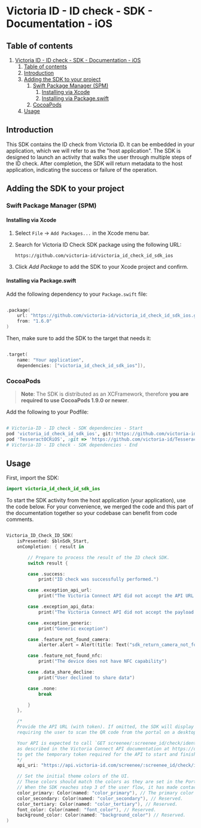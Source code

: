 # Victoria ID - ID check - SDK - Documentation - iOS

## Table of contents

1. [Victoria ID - ID check - SDK - Documentation - iOS](#victoria-id---id-check---sdk---documentation---ios)
   1. [Table of contents](#table-of-contents)
   2. [Introduction](#introduction)
   3. [Adding the SDK to your project](#adding-the-sdk-to-your-project)
      1. [Swift Package Manager (SPM)](#swift-package-manager-spm)
         1. [Installing via Xcode](#installing-via-xcode)
         2. [Installing via Package.swift](#installing-via-packageswift)
      2. [CocoaPods](#cocoapods)
   4. [Usage](#usage)


## Introduction

This SDK contains the ID check from Victoria ID. It can be embedded in your application, which we will refer to as the "host application".
The SDK is designed to launch an activity that walks the user through multiple steps of the ID check. After completion, the SDK will return metadata to the host application, indicating the success or failure of the operation.


## Adding the SDK to your project

### Swift Package Manager (SPM)

#### Installing via Xcode

1. Select `File` -> `Add Packages...` in the Xcode menu bar.
2. Search for Victoria ID Check SDK package using the following URL:

   ```
   https://github.com/victoria-id/victoria_id_check_id_sdk_ios
   ```
3. Click _Add Package_ to add the SDK to your Xcode project and confirm.

#### Installing via Package.swift

Add the following dependency to your `Package.swift` file:

```swift

.package(
    url: "https://github.com/victoria-id/victoria_id_check_id_sdk_ios.git",
    from: "1.6.0"
)

```

Then, make sure to add the SDK to the target that needs it:

```swift

.target(
    name: "Your application",
    dependencies: ["victoria_id_check_id_sdk_ios"]),

```

### CocoaPods

> **Note**: The SDK is distributed as an XCFramework, therefore **you are required to use CocoaPods 1.9.0 or newer**.

Add the following to your Podfile:

```ruby

# Victoria-ID - ID check - SDK dependencies - Start
pod 'victoria_id_check_id_sdk_ios', git:'https://github.com/victoria-id/victoria_id_check_id_sdk_ios.git'
pod 'TesseractOCRiOS', :git => 'https://github.com/victoria-id/Tesseract-OCR-iOS', :tag => 'v5.5'
# Victoria-ID - ID check - SDK dependencies - End

```

## Usage

First, import the SDK:
```swift
import victoria_id_check_id_sdk_ios
```

To start the SDK activity from the host application (your application), use the code below.
For your convenience, we merged the code and this part of the documentation together so your codebase can benefit from code comments.

```swift

Victoria_ID_Check_ID_SDK(
    isPresented: $blnSdk_Start,
    onCompletion: { result in

        // Prepare to process the result of the ID check SDK.
        switch result {

        case .success:
            print("ID check was successfully performed.")

        case .exception_api_url:
            print("The Victoria Connect API did not accept the API URL to be able to start the process.")

        case .exception_api_data:
            print("The Victoria Connect API did not accept the payload data to finish the process.")

        case .exception_generic:
            print("Generic exception")

        case .feature_not_found_camera:
            alerter.alert = Alert(title: Text("sdk_return_camera_not_found_text"))

        case .feature_not_found_nfc:
            print("The device does not have NFC capability")

        case .data_share_decline:
            print("User declined to share data")

        case .none:
            break

        }
    },

    /*
    Provide the API URL (with token). If omitted, the SDK will display the QR code scanner step,
    requiring the user to scan the QR code from the portal on a desktop computer.

    Your API is expected to call `GET screenee/:screenee_id/check/identity/travel_document/text_chip_certificate/token/`
    as described in the Victoria Connect API documentation at https://doc.api.victoria-id.com/#1f481ddb-3547-4c17-8ec4-e47dfd47fb71
    to get the temporary token required for the API to start and finish the process.
    */
    api_uri: "https://api.victoria-id.com/screenee/:screenee_id/check/identity/travel_document/text_chip_certificate/?domain=example.victoria-id.com&token=<token>",

    // Set the initial theme colors of the UI.
    // These colors should match the colors as they are set in the Portal settings of the screening portal.
    // When the SDK reaches step 3 of the user flow, it has made contact with the portal and fetched updated colors.
    color_primary: Color(named: "color_primary"), // The primary color used for call-to-action elements.
    color_secondary: Color(named: "color_secondary"), // Reserved.
    color_tertiary: Color(named: "color_tertiary"), // Reserved.
    font_color: Color(named: "font_color"), // Reserved.
    background_color: Color(named: "background_color") // Reserved.
)

```
